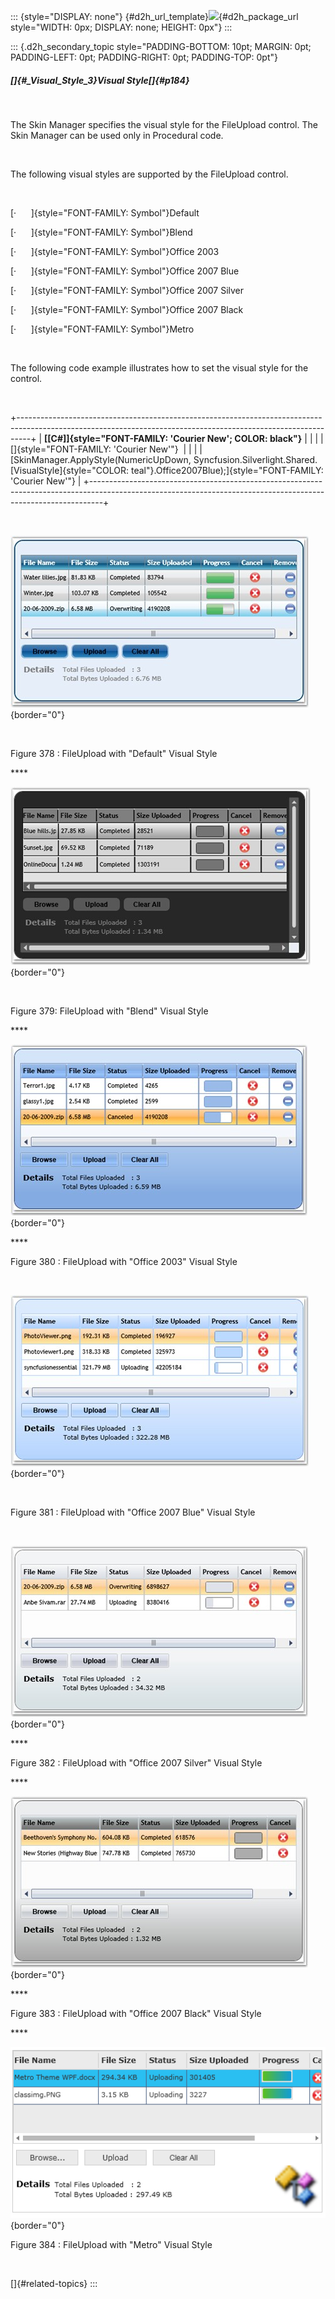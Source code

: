 ::: {style="DISPLAY: none"}
[](ms-xhelp:///?Id=d2h_url_template){#d2h_url_template}![](!package_url!){#d2h_package_url style="WIDTH: 0px; DISPLAY: none; HEIGHT: 0px"}
:::

::: {.d2h_secondary_topic style="PADDING-BOTTOM: 10pt; MARGIN: 0pt; PADDING-LEFT: 0pt; PADDING-RIGHT: 0pt; PADDING-TOP: 0pt"}
##### []{#_Visual_Style_3}Visual Style[]{#p184}

 

The Skin Manager specifies the visual style for the FileUpload control. The Skin Manager can be used only in Procedural code.

 

The following visual styles are supported by the FileUpload control.

 

[·      ]{style="FONT-FAMILY: Symbol"}Default

[·      ]{style="FONT-FAMILY: Symbol"}Blend

[·      ]{style="FONT-FAMILY: Symbol"}Office 2003

[·      ]{style="FONT-FAMILY: Symbol"}Office 2007 Blue

[·      ]{style="FONT-FAMILY: Symbol"}Office 2007 Silver

[·      ]{style="FONT-FAMILY: Symbol"}Office 2007 Black

[·      ]{style="FONT-FAMILY: Symbol"}Metro

 

The following code example illustrates how to set the visual style for the control.

 

+---------------------------------------------------------------------------------------------------------------------------------------------------------------+
| **[\[C#\]]{style="FONT-FAMILY: 'Courier New'; COLOR: black"}**                                                                                                |
|                                                                                                                                                               |
| []{style="FONT-FAMILY: 'Courier New'"}                                                                                                                        |
|                                                                                                                                                               |
| [SkinManager.ApplyStyle(NumericUpDown, Syncfusion.Silverlight.Shared.[VisualStyle]{style="COLOR: teal"}.Office2007Blue);]{style="FONT-FAMILY: 'Courier New'"} |
+---------------------------------------------------------------------------------------------------------------------------------------------------------------+

 

![](../ImagesExt/image261_307.jpg){border="0"}

 

Figure 378 : FileUpload with \"Default\" Visual Style

**** 

![](../ImagesExt/image261_308.jpg){border="0"}

 

Figure 379: FileUpload with \"Blend\" Visual Style

**** 

![](../ImagesExt/image261_309.jpg){border="0"}

**** 

Figure 380 : FileUpload with \"Office 2003\" Visual Style

 

![](../ImagesExt/image261_310.jpg){border="0"}

 

Figure 381 : FileUpload with \"Office 2007 Blue\" Visual Style

 

![](../ImagesExt/image261_311.jpg){border="0"}

**** 

Figure 382 : FileUpload with \"Office 2007 Silver\" Visual Style

**** 

![](../ImagesExt/image261_312.jpg){border="0"}

**** 

Figure 383 : FileUpload with \"Office 2007 Black\" Visual Style

**** 

![](../ImagesExt/image261_313.png){border="0"}

Figure 384 : FileUpload with \"Metro\" Visual Style

 

[]{#related-topics}
:::
